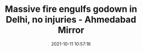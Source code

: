 ---
"title": "Massive fire engulfs godown in Delhi, no injuries - Ahmedabad Mirror"
"date": "2021-10-11 10:57:16"
"feed_name": "GOOGLENEWSINDUSTRIAL"
"feed_website": "https://news.google.com/search?q=industrial%2Bincident&hl=en-US&gl=US&ceid=US:en"
"feed_rss": "https://news.google.com/rss/search?q=industrial%2Bincident&hl=en-US&gl=US&ceid=US:en"
"link": "https://ahmedabadmirror.com/massive-fire-engulfs-godown-in-delhi-no-injuries/81808616.html"
"source": "{'href': 'https://ahmedabadmirror.com', 'title': 'Ahmedabad Mirror'}"
"file": "_posts/2021-1-1-d03695150bef9f931b45b1af77d08c36b80a82c8.md"
"accident": "1"
"drilling": "1"
"dead": "0"
"injured": "0"
"arrested": "0"
"place": "unknown place"
"where": "unknown site"
"causes": "unknown"
"place_uri": "unknown place"
---